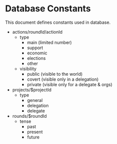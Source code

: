 Database Constants
==================
This document defines constants used in database.

- actions/$roundId/$actionId
    - type
        - main (limited number)
        - support
        - economic
        - elections
        - other
    - visibility
        - public (visible to the world)
        - covert (visible only in a delegation)
        - private (visible only for a delegate & orgs)
- projects/$projectId
    - type
        - general
        - delegation
        - delegate
- rounds/$roundId
    - tense
        - past
        - present
        - future
